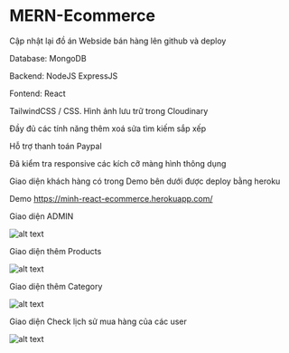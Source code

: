 # MERN-Ecommerce

Cập nhật lại đồ án Webside bán hàng lên github và deploy

Database: MongoDB

Backend: NodeJS ExpressJS

Fontend: React

TailwindCSS / CSS. Hình ảnh lưu trữ trong Cloudinary

Đầy đủ các tính năng thêm xoá sửa tìm kiếm sắp xếp

Hỗ trợ thanh toán Paypal

Đã kiểm tra responsive các kích cỡ màng hình thông dụng

Giao diện khách hàng có trong Demo bên dưới được deploy bằng heroku

Demo https://minh-react-ecommerce.herokuapp.com/

Giao diện ADMIN

![alt text](https://res.cloudinary.com/anh-minh/image/upload/v1627641420/Demo/1_owgwat.png)

Giao diện thêm Products

![alt text](https://res.cloudinary.com/anh-minh/image/upload/v1627641576/Demo/2_lrsrij.png)

Giao diện thêm Category

![alt text](https://res.cloudinary.com/anh-minh/image/upload/v1627641638/Demo/3_tbmmaw.png)

Giao diện Check lịch sử mua hàng của các user

![alt text](https://res.cloudinary.com/anh-minh/image/upload/v1627641774/Demo/4_wzwfnr.png)


